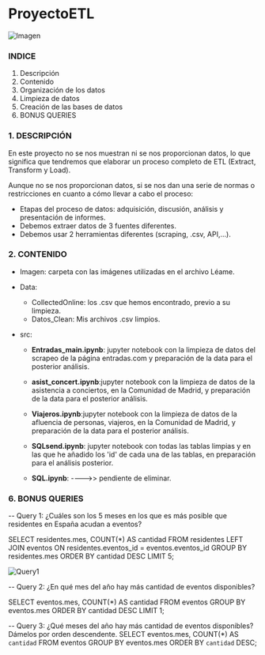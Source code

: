 # ProyectoETL

![Imagen](https://github.com/SaraPazo/ProjectETL/tree/main/Imagen/imagenpor.png)


### INDICE
1. Descripción
2. Contenido
3. Organización de los datos
4. Limpieza de datos
5. Creación de las bases de datos
6. BONUS QUERIES



### 1. DESCRIPCIÓN

En este proyecto no se nos muestran ni se nos proporcionan datos, lo que significa que tendremos que elaborar un proceso completo de ETL (Extract, Transform y Load).

Aunque no se nos proporcionan datos, si se nos dan una serie de normas o restricciones en cuanto a cómo llevar a cabo el proceso:
- Etapas del proceso de datos: adquisición, discusión, análisis y presentación de informes.
- Debemos extraer datos de 3 fuentes diferentes.
- Debemos usar 2 herramientas diferentes (scraping, .csv, API,...).



### 2. CONTENIDO
- Imagen: carpeta con las imágenes utilizadas en el archivo Léame.
- Data: 
    - CollectedOnline: los .csv que hemos encontrado, previo a su limpieza.
    - Datos_Clean: Mis archivos .csv limpios. 

- src: 
    - **Entradas_main.ipynb**: jupyter notebook con la limpieza de datos del scrapeo de la página entradas.com y preparación de la data para el posterior análisis.
    -  **asist_concert.ipynb**:jupyter notebook con la limpieza de datos de la asistencia a conciertos, en la Comunidad de Madrid, y preparación de la data para el posterior análisis.
    -  **Viajeros.ipynb**:jupyter notebook con la limpieza de datos de la afluencia de personas, viajeros, en la Comunidad de Madrid, y preparación de la data para el posterior análisis.
    - **SQLsend.ipynb**: jupyter notebook con todas las tablas limpias y en las que he añadido los 'id' de cada una de las tablas, en preparación para el análisis posterior.


    - **SQL.ipynb**: ---->> pendiente de eliminar.










### 6. BONUS QUERIES

-- Query 1: ¿Cuáles son los 5 meses en los que es más posible que residentes en España acudan a eventos? 

SELECT residentes.mes, COUNT(*) AS cantidad
FROM residentes
LEFT JOIN eventos ON residentes.eventos_id = eventos.eventos_id
GROUP BY residentes.mes
ORDER BY cantidad DESC
LIMIT 5;

![Query1]()


-- Query 2: ¿En qué mes del año hay más cantidad de eventos disponibles?

SELECT eventos.mes, COUNT(*) AS cantidad
FROM eventos
GROUP BY eventos.mes
ORDER BY cantidad DESC
LIMIT 1;



-- Query 3: ¿Qué meses del año hay más cantidad de eventos disponibles? Dámelos por orden descendente.
SELECT eventos.mes, COUNT(*) AS `cantidad`
FROM eventos
GROUP BY eventos.mes
ORDER BY `cantidad` DESC;

